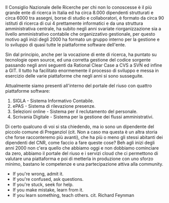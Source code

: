 <!--s-->
Il Consiglio Nazionale delle Ricerche per chi non lo conoscesse è il più grande ente di ricerca in Italia ed ha circa 8.000 dipendenti strutturati e circa 6000 tra assegni, borse di studio e collaboratori, è formato da circa 90 istituti di ricerca di cui 4 prettamente informatici e da una struttura amministrativa centrale, ha subito negli anni svariate riorganizzazione sia a livello amministrativo contabile che organizzativo gestionale, per questo motivo agli inizi degli 2000 ha formato un gruppo interno per la gestione e lo sviluppo di quasi tutte le piattaforme software dell'ente.
<!--s-->
Sin dal principio, anche per la vocazione di ente di ricerca, ha puntato su tecnologie open source,  ed una corretta gestione del codice sorgente passando negli anni seguenti da Rational Clear Case a CVS a SVN ed infine a GIT. Il tutto ha facilitato enormemente il processo di sviluppo e messa in esercizio delle varie piattaforme che negli anni si sono susseguite.
<!--s-->
Attualmente siamo presenti all'interno del portale del riuso con quattro piattaforme software:
1. SIGLA - Sistema Informativo Contabile.
2. ePAS - Sistema di rilevazione presenze.
3. Selezioni online - Sistema per il reclutamento del personale.
4. Scrivania Digitale - Sistema per la gestione dei flussi amministrativi.
<!--s-->
Di certo qualcuno di voi si sta chiedendo, ma io sono un dipendente del piccolo comune di Preganziol (cit. Non a caso ma questa è un altra storia che forse racconteremo più avanti), che ha più  o meno gli stessi abitanti dei dipendenti del CNR, come faccio a fare queste cose? Beh agli inizi degli anni 2000 non c'era quello che abbiamo oggi e non dobbiamo cominciare da zero, abbiamo il portale del riuso e i servizi cloud che ci permettono di valutare una piattaforma e poi di metterla in produzione con uno sforzo minimo, bastano le competenze e una partecipazione attiva alla community.
<!--s-->
- If you're wrong, admit it.
- If you're confused, ask questions.
- If you're stuck, seek for help.
- If you make mistake, learn from it.
- If you learn something, teach others.
                    cit. Richard Feynman 
